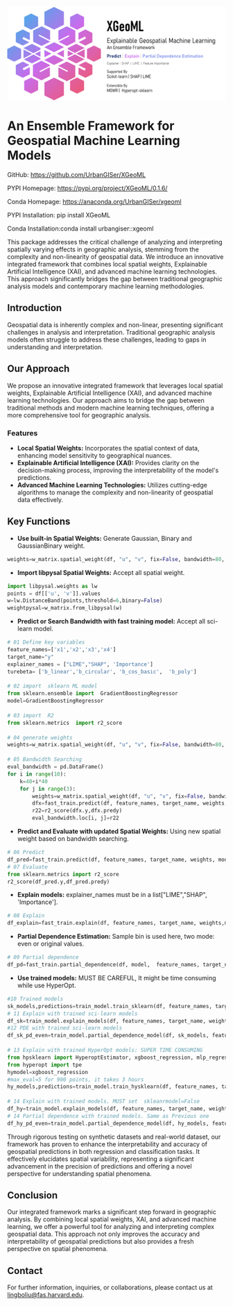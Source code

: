 ![XGeoML](https://github.com/UrbanGISer/XGeoML/blob/main/xgeoml_text.png)

# An Ensemble Framework for Geospatial Machine Learning Models

 
GitHub: https://github.com/UrbanGISer/XGeoML

PYPI Homepage: https://pypi.org/project/XGeoML/0.1.6/

Conda  Homepage: https://anaconda.org/UrbanGISer/xgeoml

PYPI Installation: pip install XGeoML

Conda Installation:conda install urbangiser::xgeoml

This package addresses the critical challenge of analyzing and interpreting spatially varying effects in geographic analysis, stemming from the complexity and non-linearity of geospatial data. We introduce an innovative integrated framework that combines local spatial weights, Explainable Artificial Intelligence (XAI), and advanced machine learning technologies. This approach significantly bridges the gap between traditional geographic analysis models and contemporary machine learning methodologies.

## Introduction

Geospatial data is inherently complex and non-linear, presenting significant challenges in analysis and interpretation. Traditional geographic analysis models often struggle to address these challenges, leading to gaps in understanding and interpretation.

## Our Approach

We propose an innovative integrated framework that leverages local spatial weights, Explainable Artificial Intelligence (XAI), and advanced machine learning technologies. Our approach aims to bridge the gap between traditional methods and modern machine learning techniques, offering a more comprehensive tool for geographic analysis.

### Features

- **Local Spatial Weights:** Incorporates the spatial context of data, enhancing model sensitivity to geographical nuances.
- **Explainable Artificial Intelligence (XAI):** Provides clarity on the decision-making process, improving the interpretability of the model's predictions.
- **Advanced Machine Learning Technologies:** Utilizes cutting-edge algorithms to manage the complexity and non-linearity of geospatial data effectively.

## Key Functions
- **Use built-in Spatial Weights:** Generate Gaussian, Binary and GaussianBinary weight.
```python
weights=w_matrix.spatial_weight(df, "u", "v", fix=False, bandwidth=80, kernel_type='Binary')
```
- **Import libpysal Spatial Weights:** Accept all spatial weight.
```python
import libpysal.weights as lw
points = df[['u', 'v']].values
w=lw.DistanceBand(points,threshold=6,binary=False)
weightpysal=w_matrix.from_libpysal(w)
```
- **Predict or Search Bandwidth with fast training model:** Accept all sci-learn model.
```python
# 01 Define key variables
feature_names=['x1','x2','x3','x4']
target_name="y"
explainer_names = ["LIME","SHAP", 'Importance']
turebeta= ['b_linear','b_circular', 'b_cos_basic',  'b_poly']

# 02 import  sklearn ML model
from sklearn.ensemble import  GradientBoostingRegressor
model=GradientBoostingRegressor

# 03 import  R2
from sklearn.metrics  import r2_score

# 04 generate weights
weights=w_matrix.spatial_weight(df, "u", "v", fix=False, bandwidth=80, kernel_type='Binary')

# 05 Bandwidth Searching
eval_bandwidth = pd.DataFrame()
for i in range(10):
    k=40+i*40
    for j in range(3):
        weights=w_matrix.spatial_weight(df, "u", "v", fix=False, bandwidth=k, kernel_type='Binary')
        dfx=fast_train.predict(df, feature_names, target_name, weights, model)
        r22=r2_score(dfx.y,dfx.predy)
        eval_bandwidth.loc[i, j]=r22
```

- **Predict and Evaluate with updated Spatial Weights:** Using new spatial weight based on bandwidth searching.
```python
# 06 Predict
df_pred=fast_train.predict(df, feature_names, target_name, weights, model)
# 07 Evaluate
from sklearn.metrics import r2_score
r2_score(df_pred.y,df_pred.predy)
```

- **Explain models:** explainer_names must be in a list["LIME","SHAP", 'Importance'].
```python
# 08 Explain
df_explain=fast_train.explain(df, feature_names, target_name, weights,model, explainer_names)
```
- **Partial Dependence Estimation:** Sample bin is used here, two mode: even or original values.
```python
# 09 Partial dependence
df_pd=fast_train.partial_dependence(df, model,  feature_names, target_name, weights,num_samples=50,even=False)
```

- **Use trained models:** MUST BE CAREFUL, It might be time consuming while use HyperOpt.
```python
#10 Trained models
sk_models,predictions=train_model.train_sklearn(df, feature_names, target_name, weights, model)
# 11 Explain with trained sci-learn models
df_sk=train_model.explain_models(df, feature_names, target_name, weights, sk_models, explainer_names)
#12 PDE with trained sci-learn models
df_sk_pd_even=train_model.partial_dependence_model(df, sk_models, feature_names, target_name, weights,num_samples=50)

# 13 Explain with trained HyperOpt models: SUPER TIME CONSUMING
from hpsklearn import HyperoptEstimator, xgboost_regression, mlp_regressor
from hyperopt import tpe
hymodel=xgboost_regression
#max_eval=5 for 900 points, it takes 3 hours
hy_models,predictions=train_model.train_hysklearn(df, feature_names, target_name, weights, hymodel,max_evals=1, trial_timeout=60)

# 14 Explain with trained models. MUST set  skleanrmodel=False
df_hy=train_model.explain_models(df, feature_names, target_name, weights, hy_models, explainer_names,skleanrmodel=False)
# 14 Partial dependence with trained models. Same as Previous one
df_hy_pd_even=train_model.partial_dependence_model(df, hy_models, feature_names, target_name, weights,num_samples=50)
```

Through rigorous testing on synthetic datasets and real-world dataset, our framework has proven to enhance the interpretability and accuracy of geospatial predictions in both regression and classification tasks. It effectively elucidates spatial variability, representing a significant advancement in the precision of predictions and offering a novel perspective for understanding spatial phenomena.

## Conclusion

Our integrated framework marks a significant step forward in geographic analysis. By combining local spatial weights, XAI, and advanced machine learning, we offer a powerful tool for analyzing and interpreting complex geospatial data. This approach not only improves the accuracy and interpretability of geospatial predictions but also provides a fresh perspective on spatial phenomena.

## Contact

For further information, inquiries, or collaborations, please contact us at [lingboliu@fas.harvard.edu](mailto:lingboliu@fas.harvard.edu).

